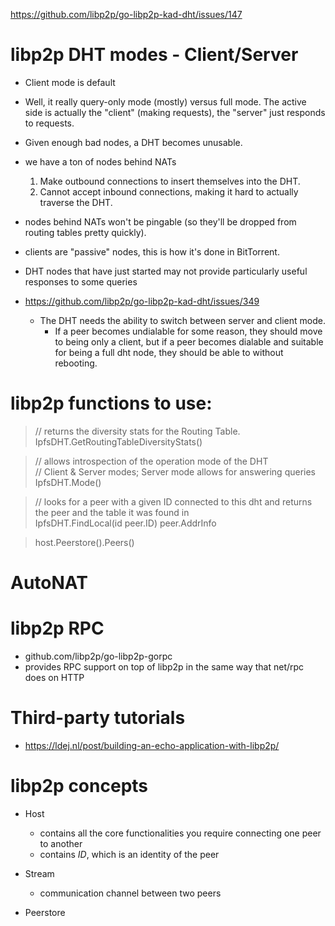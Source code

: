 











https://github.com/libp2p/go-libp2p-kad-dht/issues/147





# libp2p DHT modes - Client/Server  
- Client mode is default  
- Well, it really query-only mode (mostly) versus full mode. The active side is actually the "client" (making requests), the "server" just responds to requests.  
- Given enough bad nodes, a DHT becomes unusable.  
- we have a ton of nodes behind NATs  
    1. Make outbound connections to insert themselves into the DHT.
    2. Cannot accept inbound connections, making it hard to actually traverse the DHT.
- nodes behind NATs won't be pingable (so they'll be dropped from routing tables pretty quickly).  
- clients are "passive" nodes, this is how it's done in BitTorrent.  
- DHT nodes that have just started may not provide particularly useful responses to some queries  

- https://github.com/libp2p/go-libp2p-kad-dht/issues/349
    - The DHT needs the ability to switch between server and client mode.  
        - If a peer becomes undialable for some reason, they should move to being only a client, but if a peer becomes dialable and suitable for being a full dht node, they should be able to without rebooting.


# libp2p functions to use:

> // returns the diversity stats for the Routing Table.  
> IpfsDHT.GetRoutingTableDiversityStats()  

> // allows introspection of the operation mode of the DHT  
> // Client & Server modes; Server mode allows for answering queries  
> IpfsDHT.Mode()  

> // looks for a peer with a given ID connected to this dht and returns the peer and the table it was found in  
> IpfsDHT.FindLocal(id peer.ID) peer.AddrInfo  

> host.Peerstore().Peers()

# AutoNAT



# libp2p RPC
- github.com/libp2p/go-libp2p-gorpc
- provides RPC support on top of libp2p in the same way that net/rpc does on HTTP


# Third-party tutorials
- https://ldej.nl/post/building-an-echo-application-with-libp2p/


# libp2p concepts
- Host
    - contains all the core functionalities you require connecting one peer to another  
    - contains *ID*, which is an identity of the peer  

- Stream
    - communication channel between two peers  
- Peerstore